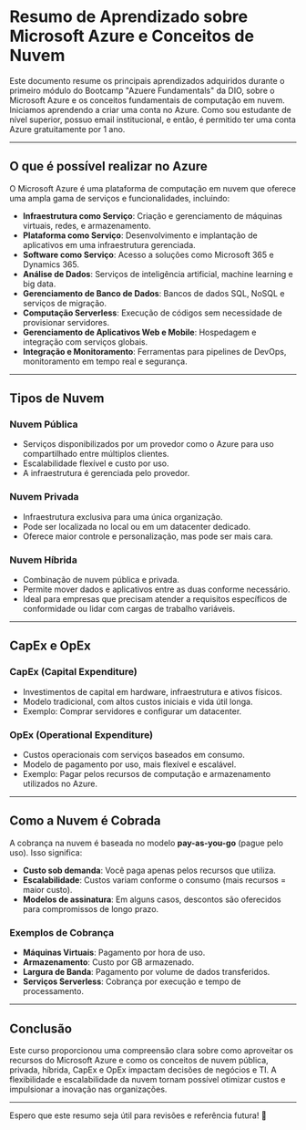 # Resumo de Aprendizado sobre Microsoft Azure e Conceitos de Nuvem

Este documento resume os principais aprendizados adquiridos durante o primeiro módulo do Bootcamp "Azuere Fundamentals" da DIO, sobre o Microsoft Azure e os conceitos fundamentais de computação em nuvem.
Iniciamos aprendendo a criar uma conta no Azure.
Como sou estudante de nível superior, possuo email institucional, e então, é permitido ter uma conta Azure gratuitamente por 1 ano.

---

## O que é possível realizar no Azure

O Microsoft Azure é uma plataforma de computação em nuvem que oferece uma ampla gama de serviços e funcionalidades, incluindo:

- **Infraestrutura como Serviço**: Criação e gerenciamento de máquinas virtuais, redes, e armazenamento.
- **Plataforma como Serviço**: Desenvolvimento e implantação de aplicativos em uma infraestrutura gerenciada.
- **Software como Serviço**: Acesso a soluções como Microsoft 365 e Dynamics 365.
- **Análise de Dados**: Serviços de inteligência artificial, machine learning e big data.
- **Gerenciamento de Banco de Dados**: Bancos de dados SQL, NoSQL e serviços de migração.
- **Computação Serverless**: Execução de códigos sem necessidade de provisionar servidores.
- **Gerenciamento de Aplicativos Web e Mobile**: Hospedagem e integração com serviços globais.
- **Integração e Monitoramento**: Ferramentas para pipelines de DevOps, monitoramento em tempo real e segurança.

---

## Tipos de Nuvem

### Nuvem Pública
- Serviços disponibilizados por um provedor como o Azure para uso compartilhado entre múltiplos clientes.
- Escalabilidade flexível e custo por uso.
- A infraestrutura é gerenciada pelo provedor.

### Nuvem Privada
- Infraestrutura exclusiva para uma única organização.
- Pode ser localizada no local ou em um datacenter dedicado.
- Oferece maior controle e personalização, mas pode ser mais cara.

### Nuvem Híbrida
- Combinação de nuvem pública e privada.
- Permite mover dados e aplicativos entre as duas conforme necessário.
- Ideal para empresas que precisam atender a requisitos específicos de conformidade ou lidar com cargas de trabalho variáveis.

---

## CapEx e OpEx

### CapEx (Capital Expenditure)
- Investimentos de capital em hardware, infraestrutura e ativos físicos.
- Modelo tradicional, com altos custos iniciais e vida útil longa.
- Exemplo: Comprar servidores e configurar um datacenter.

### OpEx (Operational Expenditure)
- Custos operacionais com serviços baseados em consumo.
- Modelo de pagamento por uso, mais flexível e escalável.
- Exemplo: Pagar pelos recursos de computação e armazenamento utilizados no Azure.

---

## Como a Nuvem é Cobrada

A cobrança na nuvem é baseada no modelo **pay-as-you-go** (pague pelo uso). Isso significa:

- **Custo sob demanda**: Você paga apenas pelos recursos que utiliza.
- **Escalabilidade**: Custos variam conforme o consumo (mais recursos = maior custo).
- **Modelos de assinatura**: Em alguns casos, descontos são oferecidos para compromissos de longo prazo.

### Exemplos de Cobrança
- **Máquinas Virtuais**: Pagamento por hora de uso.
- **Armazenamento**: Custo por GB armazenado.
- **Largura de Banda**: Pagamento por volume de dados transferidos.
- **Serviços Serverless**: Cobrança por execução e tempo de processamento.

---

## Conclusão

Este curso proporcionou uma compreensão clara sobre como aproveitar os recursos do Microsoft Azure e como os conceitos de nuvem pública, privada, híbrida, CapEx e OpEx impactam decisões de negócios e TI. A flexibilidade e escalabilidade da nuvem tornam possível otimizar custos e impulsionar a inovação nas organizações.

---

Espero que este resumo seja útil para revisões e referência futura! 🚀
